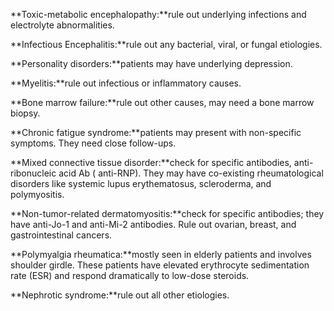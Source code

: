**Toxic-metabolic encephalopathy:**rule out underlying infections and electrolyte abnormalities.

**Infectious Encephalitis:**rule out any bacterial, viral, or fungal etiologies.

**Personality disorders:**patients may have underlying depression.

**Myelitis:**rule out infectious or inflammatory causes.

**Bone marrow failure:**rule out other causes, may need a bone marrow biopsy.

**Chronic fatigue syndrome:**patients may present with non-specific symptoms. They need close follow-ups.

**Mixed connective tissue disorder:**check for specific antibodies, anti-ribonucleic acid Ab ( anti-RNP). They may have co-existing rheumatological disorders like systemic lupus erythematosus, scleroderma, and polymyositis.

**Non-tumor-related dermatomyositis:**check for specific antibodies; they have anti-Jo-1 and anti-Mi-2 antibodies. Rule out ovarian, breast, and gastrointestinal cancers.

**Polymyalgia rheumatica:**mostly seen in elderly patients and involves shoulder girdle. These patients have elevated erythrocyte sedimentation rate (ESR) and respond dramatically to low-dose steroids.

**Nephrotic syndrome:**rule out all other etiologies.
